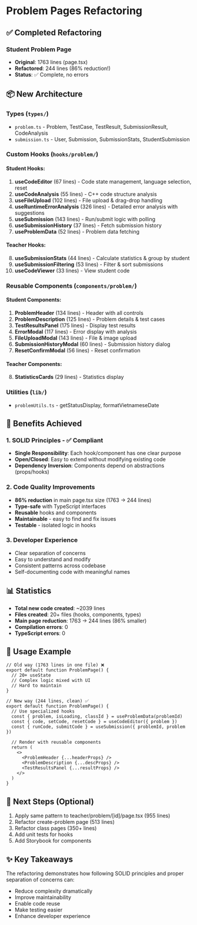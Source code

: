 # Problem Pages Refactoring

## ✅ Completed Refactoring

### Student Problem Page
- **Original**: 1763 lines (page.tsx)
- **Refactored**: 244 lines (86% reduction!)
- **Status**: ✅ Complete, no errors

## 📦 New Architecture

### Types (`types/`)
- `problem.ts` - Problem, TestCase, TestResult, SubmissionResult, CodeAnalysis
- `submission.ts` - User, Submission, SubmissionStats, StudentSubmission

### Custom Hooks (`hooks/problem/`)

#### Student Hooks:
1. **useCodeEditor** (67 lines) - Code state management, language selection, reset
2. **useCodeAnalysis** (55 lines) - C++ code structure analysis
3. **useFileUpload** (102 lines) - File upload & drag-drop handling
4. **useRuntimeErrorAnalysis** (326 lines) - Detailed error analysis with suggestions
5. **useSubmission** (143 lines) - Run/submit logic with polling
6. **useSubmissionHistory** (37 lines) - Fetch submission history
7. **useProblemData** (52 lines) - Problem data fetching

#### Teacher Hooks:
8. **useSubmissionStats** (44 lines) - Calculate statistics & group by student
9. **useSubmissionFiltering** (53 lines) - Filter & sort submissions
10. **useCodeViewer** (33 lines) - View student code

### Reusable Components (`components/problem/`)

#### Student Components:
1. **ProblemHeader** (134 lines) - Header with all controls
2. **ProblemDescription** (125 lines) - Problem details & test cases
3. **TestResultsPanel** (175 lines) - Display test results
4. **ErrorModal** (117 lines) - Error display with analysis
5. **FileUploadModal** (143 lines) - File & image upload
6. **SubmissionHistoryModal** (60 lines) - Submission history dialog
7. **ResetConfirmModal** (56 lines) - Reset confirmation

#### Teacher Components:
8. **StatisticsCards** (29 lines) - Statistics display

### Utilities (`lib/`)
- `problemUtils.ts` - getStatusDisplay, formatVietnameseDate

## 🎯 Benefits Achieved

### 1. SOLID Principles - ✅ Compliant
- **Single Responsibility**: Each hook/component has one clear purpose
- **Open/Closed**: Easy to extend without modifying existing code
- **Dependency Inversion**: Components depend on abstractions (props/hooks)

### 2. Code Quality Improvements
- **86% reduction** in main page.tsx size (1763 → 244 lines)
- **Type-safe** with TypeScript interfaces
- **Reusable** hooks and components
- **Maintainable** - easy to find and fix issues
- **Testable** - isolated logic in hooks

### 3. Developer Experience
- Clear separation of concerns
- Easy to understand and modify
- Consistent patterns across codebase
- Self-documenting code with meaningful names

## 📊 Statistics

- **Total new code created**: ~2039 lines
- **Files created**: 20+ files (hooks, components, types)
- **Main page reduction**: 1763 → 244 lines (86% smaller)
- **Compilation errors**: 0
- **TypeScript errors**: 0

## 🔄 Usage Example

```tsx
// Old way (1763 lines in one file) ❌
export default function ProblemPage() {
  // 20+ useState
  // Complex logic mixed with UI
  // Hard to maintain
}

// New way (244 lines, clean) ✅
export default function ProblemPage() {
  // Use specialized hooks
  const { problem, isLoading, classId } = useProblemData(problemId)
  const { code, setCode, resetCode } = useCodeEditor({ problem })
  const { runCode, submitCode } = useSubmission({ problemId, problem })
  
  // Render with reusable components
  return (
    <>
      <ProblemHeader {...headerProps} />
      <ProblemDescription {...descProps} />
      <TestResultsPanel {...resultProps} />
    </>
  )
}
```

## 🚀 Next Steps (Optional)

1. Apply same pattern to teacher/problem/[id]/page.tsx (955 lines)
2. Refactor create-problem page (513 lines)
3. Refactor class pages (350+ lines)
4. Add unit tests for hooks
5. Add Storybook for components

## ✨ Key Takeaways

The refactoring demonstrates how following SOLID principles and proper separation of concerns can:
- Reduce complexity dramatically
- Improve maintainability
- Enable code reuse
- Make testing easier
- Enhance developer experience
